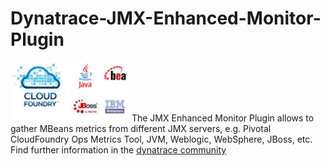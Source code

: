 # Dynatrace-JMX-Enhanced-Monitor-Plugin

![images/icon.png](images/icon.png) The JMX Enhanced Monitor Plugin allows to gather MBeans metrics from different JMX servers, e.g. Pivotal CloudFoundry Ops Metrics Tool, JVM, Weblogic, WebSphere, JBoss, etc. Find further information in the [dynatrace community](https://community.dynatrace.com/community/display/DL/JMX+Enhanced+Monitor+Plugin)

